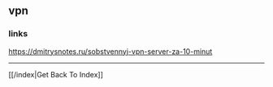 ## vpn

### links

https://dmitrysnotes.ru/sobstvennyj-vpn-server-za-10-minut

---

[[/index|Get Back To Index]]
